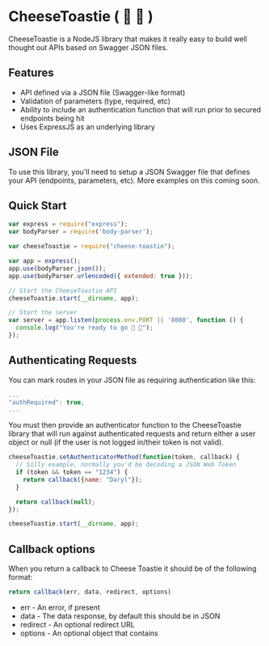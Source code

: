 # CheeseToastie ( 🧀 🍞 )
CheeseToastie is a NodeJS library that makes it really easy to build well thought out APIs based on Swagger JSON files.

## Features
* API defined via a JSON file (Swagger-like format)
* Validation of parameters (type, required, etc)
* Ability to include an authentication function that will run prior to secured endpoints being hit
* Uses ExpressJS as an underlying library

## JSON File
To use this library, you'll need to setup a JSON Swagger file that defines your API (endpoints, parameters, etc). More examples on this coming soon.

## Quick Start
```javascript
var express = require("express");
var bodyParser = require('body-parser');

var cheeseToastie = require("cheese-toastie");

var app = express();
app.use(bodyParser.json());
app.use(bodyParser.urlencoded({ extended: true }));

// Start the CheeseToastie API
cheeseToastie.start(__dirname, app);

// Start the server
var server = app.listen(process.env.PORT || '8080', function () {
  console.log("You're ready to go 🧀 🍞");
});

```

## Authenticating Requests
You can mark routes in your JSON file as requiring authentication like this:
```javascript
...
"authRequired": true,
...
```

You must then provide an authenticator function to the CheeseToastie library that will run against authenticated requests and return either a user object or null (if the user is not logged in/their token is not valid).

```javascript
cheeseToastie.setAuthenticatorMethod(function(token, callback) {
  // Silly example, normally you'd be decoding a JSON Web Token
  if (token && token == "1234") {
    return callback({name: "Daryl"});
  }

  return callback(null);
});

cheeseToastie.start(__dirname, app);
```

## Callback options
When you return a callback to Cheese Toastie it should be of the following format:
```javascript
return callback(err, data, redirect, options)
```

* err - An error, if present
* data - The data response, by default this should be in JSON
* redirect - An optional redirect URL
* options - An optional object that contains